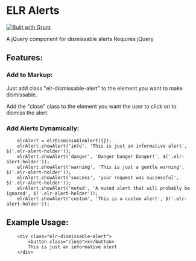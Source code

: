 # ELR Alerts

[![Built with Grunt](https://cdn.gruntjs.com/builtwith.png)](http://gruntjs.com/)

A jQuery component for dismissable alerts
Requires jQuery

## Features:

### Add to Markup:

Just add class "elr-dismissable-alert" to the element you want to make dismissable. 

Add the "close" class to the element you want the user to click on to dismiss the alert.

### Add Alerts Dynamically:

        elrAlert = elrDismissableAlert({});
        elrAlert.showAlert('info', 'This is just an informative alert', $('.elr-alert-holder'));
        elrAlert.showAlert('danger', 'Danger Danger Danger!', $('.elr-alert-holder'));
        elrAlert.showAlert('warning', 'This is just a gentle warning', $('.elr-alert-holder'));
        elrAlert.showAlert('success', 'your request was successful', $('.elr-alert-holder'));
        elrAlert.showAlert('muted', 'A muted alert that will probably be ignored', $('.elr-alert-holder'));
        elrAlert.showAlert('custom', 'This is a custom alert', $('.elr-alert-holder'));

## Example Usage:

        <div class="elr-dismissable-alert">
            <button class="close">x</button>
            This is just an informative alert
        </div>